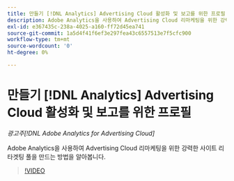 ```yaml
---
title: 만들기 [!DNL Analytics] Advertising Cloud 활성화 및 보고를 위한 프로필
description: Adobe Analytics을 사용하여 Advertising Cloud 리마케팅을 위한 강력한 사이트 리타겟팅 풀을 만드는 방법을 알아봅니다.
exl-id: e367435c-238a-4025-a160-ff72d45ea741
source-git-commit: 1a5d4f41f6ef3e297fea43c6557513e7f5cfc900
workflow-type: tm+mt
source-wordcount: '0'
ht-degree: 0%

---
```


# 만들기 [!DNL Analytics] Advertising Cloud 활성화 및 보고를 위한 프로필

*광고주[!DNL Adobe Analytics for Advertising Cloud]*

Adobe Analytics을 사용하여 Advertising Cloud 리마케팅을 위한 강력한 사이트 리타겟팅 풀을 만드는 방법을 알아봅니다.

>[!VIDEO](https://video.tv.adobe.com/v/33503)
